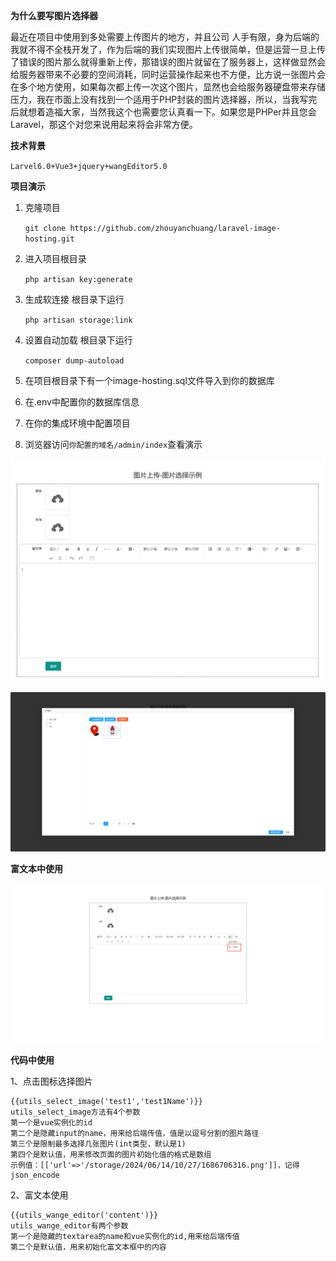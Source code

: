 **为什么要写图片选择器**

最近在项目中使用到多处需要上传图片的地方，并且公司 人手有限，身为后端的我就不得不全栈开发了，作为后端的我们实现图片上传很简单，但是运营一旦上传了错误的图片那么就得重新上传，那错误的图片就留在了服务器上，这样做显然会给服务器带来不必要的空间消耗，同时运营操作起来也不方便，比方说一张图片会在多个地方使用，如果每次都上传一次这个图片，显然也会给服务器硬盘带来存储压力，我在市面上没有找到一个适用于PHP封装的图片选择器，所以，当我写完后就想着造福大家，当然我这个也需要您认真看一下。如果您是PHPer并且您会Laravel，那这个对您来说用起来将会非常方便。

**技术背景**

`Larvel6.0+Vue3+jquery+wangEditor5.0`

**项目演示**

1. 克隆项目

   `git clone https://github.com/zhouyanchuang/laravel-image-hosting.git`

2. 进入项目根目录

   `php artisan key:generate`

3. 生成软连接 根目录下运行

   `php artisan storage:link`

4. 设置自动加载 根目录下运行

   `composer dump-autoload`

5. 在项目根目录下有一个image-hosting.sql文件导入到你的数据库

6. 在.env中配置你的数据库信息

7. 在你的集成环境中配置项目

8. 浏览器访问`你配置的域名/admin/index`查看演示

![](./public/img/index.jpg)

![](./public/img/1718351296364.jpg)

**富文本中使用**

![](./public/img/1718351411496.jpg)

**代码中使用**

1、点击图标选择图片

```
{{utils_select_image('test1','test1Name')}}
utils_select_image方法有4个参数
第一个是vue实例化的id
第二个是隐藏input的name，用来给后端传值，值是以逗号分割的图片路径
第三个是限制最多选择几张图片(int类型，默认是1)
第四个是默认值，用来修改页面的图片初始化值的格式是数组
示例值：[['url'=>'/storage/2024/06/14/10/27/1686706316.png']]，记得json_encode
```

2、富文本使用

```
{{utils_wange_editor('content')}}
utils_wange_editor有两个参数
第一个是隐藏的textarea的name和vue实例化的id,用来给后端传值
第二个是默认值，用来初始化富文本框中的内容
```

